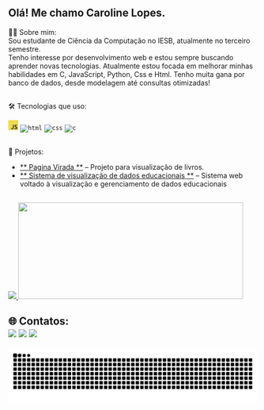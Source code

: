 ## Olá! Me chamo Caroline Lopes.  

👩‍💻 Sobre mim:  
Sou estudante de Ciência da Computação no IESB, atualmente no terceiro semestre.  
Tenho interesse por desenvolvimento web e estou sempre buscando aprender novas tecnologias. Atualmente estou focada em melhorar minhas habilidades em C, JavaScript, Python, Css e Html. Tenho muita gana por banco de dados, desde modelagem até consultas otimizadas!
  
##

🛠️ Tecnologias que uso:  

<code><img height="20" alt="javascript" src="https://raw.githubusercontent.com/github/explore/80688e429a7d4ef2fca1e82350fe8e3517d3494d/topics/javascript/javascript.png"></code>
<code><img height="20" alt="html" src="https://cdn.jsdelivr.net/gh/devicons/devicon@latest/icons/html5/html5-original.svg"></code>
<code><img height="20" alt="css" src="https://cdn.jsdelivr.net/gh/devicons/devicon@latest/icons/css3/css3-original.svg"></code>
<code><img height="20" alt="c" src="https://cdn.jsdelivr.net/gh/devicons/devicon@latest/icons/c/c-original.svg"></code>
</div>

##  

🚀 Projetos:

- [** Pagina Virada **](https://github.com/lpmtm/site_busca_livros.git) – Projeto para visualização de livros. 
- [** Sistema de visualização de dados educacionais **](https://github.com/ianmelo1/Projeto-Integrador.git) – Sistema web voltado à visualização e gerenciamento de dados educacionais

##

<div>
  <a href="https://github.com/lpmtm/github-readme-stats">
    <img width="350em" src="https://github-readme-stats.vercel.app/api/top-langs/?username=lpmtm&layout=compact&theme=tokyonight&hide_border=true&cache_seconds=60" />
    <img width="455em" height ="195em"src="https://github-readme-stats.vercel.app/api?username=lpmtm&show_icons=true&include_all_commits=true&theme=tokyonight&hide_border=true&cache_seconds=1800" />
  </a>
</div> 

##

<h2> 🌐 Contatos:  
<div>  
  <a href="https://www.linkedin.com/in/caroline-lopes-martins-2911b734b/" target="_blank"><img src="https://img.shields.io/badge/-LinkedIn-%230077B5?style=for-the-badge&logo=linkedin&logoColor=white" target="_blank"></a>
  <a href="mailto:lpcarolinelopes@gmail.com"><img src="https://img.shields.io/badge/-Gmail-%23333?style=for-the-badge&logo=gmail&logoColor=white" target="_blank"></a>
  <a href="https://www.instagram.com/carol.lopees/" target="_blank"><img src="https://img.shields.io/badge/-Instagram-%23E4405F?style=for-the-badge&logo=instagram&logoColor=white" target="_blank"></a>
</div>
</h2>


<picture>
  <source media="(prefers-color-scheme: dark)" srcset="https://raw.githubusercontent.com/lpmtm/lpmtm/output/github-contribution-grid-snake-dark.svg">
  <source media="(prefers-color-scheme: light)" srcset="https://raw.githubusercontent.com/lpmtm/lpmtm/output/github-contribution-grid-snake.svg">
  <img alt="github contribution grid snake animation" src="https://raw.githubusercontent.com/lpmtm/lpmtm/output/github-contribution-grid-snake.svg">
</picture>
